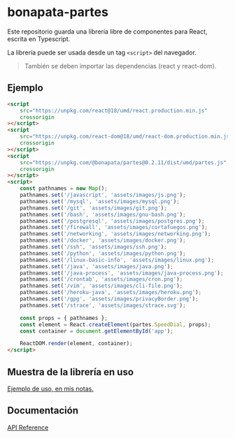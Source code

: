 # bonapata-partes

Este repositorio guarda una librería libre de componentes para React, escrita en Typescript.

La librería puede ser usada desde un tag `<script>` del navegador.

> También se deben importar las dependencias (react y react-dom).

## Ejemplo

```html
<script
    src="https://unpkg.com/react@18/umd/react.production.min.js"
    crossorigin
></script>
<script
    src="https://unpkg.com/react-dom@18/umd/react-dom.production.min.js"
    crossorigin
></script>
<script
    src="https://unpkg.com/@bonapata/partes@0.2.11/dist/umd/partes.js"
    crossorigin
></script>
<script>
    const pathnames = new Map();
    pathnames.set('/javascript', 'assets/images/js.png');
    pathnames.set('/mysql', 'assets/images/mysql.png');
    pathnames.set('/git', 'assets/images/git.png');
    pathnames.set('/bash', 'assets/images/gnu-bash.png');
    pathnames.set('/postgresql', 'assets/images/postgres.png');
    pathnames.set('/firewall', 'assets/images/cortafuegos.png');
    pathnames.set('/networking', 'assets/images/networking.png');
    pathnames.set('/docker', 'assets/images/docker.png');
    pathnames.set('/ssh', 'assets/images/ssh.png');
    pathnames.set('/python', 'assets/images/python.png');
    pathnames.set('/linux-basic-info', 'assets/images/linux.png');
    pathnames.set('/java', 'assets/images/java.png');
    pathnames.set('/java-process', 'assets/images/java-process.png');
    pathnames.set('/crontab', 'assets/images/cron.png');
    pathnames.set('/vim', 'assets/images/cli-file.png');
    pathnames.set('/heroku-java', 'assets/images/heroku.png');
    pathnames.set('/gpg', 'assets/images/privacyBorder.png');
    pathnames.set('/strace', 'assets/images/strace.svg');

    const props = { pathnames };
    const element = React.createElement(partes.SpeedDial, props);
    const container = document.getElementById('app');

    ReactDOM.render(element, container);
</script>
```

## Muestra de la librería en uso

[Ejemplo de uso, en mis notas.](https://juanmanuelgg.github.io/)

## Documentación

[API Reference](/docs/index.md)
